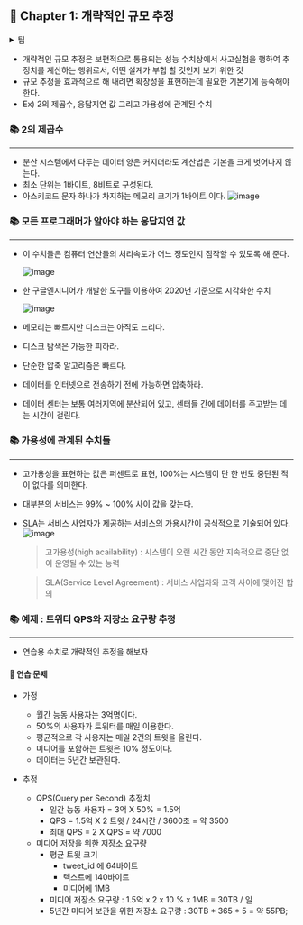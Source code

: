 ## 🌈 Chapter 1: 개략적인 규모 추정

<details><summary>팁</summary>
    
    - 근사치를 활용한 계산 
        →  면접장에서 복잡한 계산을 하는것은 어려운 일이므로 적절한 근사치를 화용하여 시간을 절약하자
    - 가정들은 적어두자. 나중에 살펴볼 수 있도록.
    - 단위를 붙여라.
        →  5는 5KB 인지 5MB 인지 알 수가 없다. 
    - 많이 출제되는 개략적 규모 추정 문제는 QPS, 최대 QPS, 저장소 요구량, 캐시 요구량, 서버 수 등을 추정하는 문제.
    
</details>

- 개략적인 규모 추정은 보편적으로 통용되는 성능 수치상에서 사고실험을 행하여 추정치를 계산하는 행위로서, 어떤 설계가 부합 할 것인지 보기 위한 것
- 규모 추정을 효과적으로 해 내려면 확장성을 표현하는데 필요한 기본기에 능숙해야한다.
- Ex) 2의 제곱수, 응답지연 값 그리고 가용성에 관계된 수치

### 📚 2의 제곱수
---
- 분산 시스템에서 다루는 데이터 양은 커지더라도 계산법은 기본을 크게 벗어나지 않는다.
- 최소 단위는 1바이트, 8비트로 구성된다.
- 아스키코드 문자 하나가 차지하는 메모리 크기가 1바이트 이다.
![image](https://github.com/Songdoeon/Book_Study/assets/96420547/cc7b8814-7346-4666-8eee-ca42fe1d2040)



### 📚 모든 프로그래머가 알아야 하는 응답지연 값
---
- 이 수치들은 컴퓨터 연산들의 처리속도가 어느 정도인지 짐작할 수 있도록 해 준다.
    
  ![image](https://github.com/Songdoeon/Book_Study/assets/96420547/53785cf1-5118-47f6-b084-567b69cc94cc)
  

- 한 구글엔지니어가 개발한 도구를 이용하여 2020년 기준으로 시각화한 수치
    
  ![image](https://github.com/Songdoeon/Book_Study/assets/96420547/7c572cc2-2392-4397-aacc-67698d84068a)

- 메모리는 빠르지만 디스크는 아직도 느리다.
- 디스크 탐색은 가능한 피하라.
- 단순한 압축 알고리즘은 빠르다.
- 데이터를 인터넷으로 전송하기 전에 가능하면 압축하라.
- 데이터 센터는 보통 여러지역에 분산되어 있고, 센터들 간에 데이터를 주고받는 데는 시간이 걸린다.


### 📚 가용성에 관계된 수치들
---
- 고가용성을 표현하는 값은 퍼센트로 표현, 100%는 시스템이 단 한 번도 중단된 적이 없다를 의미한다.
- 대부분의 서비스는 99% ~ 100% 사이 값을 갖는다.
- SLA는 서비스 사업자가 제공하는 서비스의 가용시간이 공식적으로 기술되어 있다.
  ![image](https://github.com/Songdoeon/Book_Study/assets/96420547/d7dfa618-9cac-4658-94b0-42285bb8bf20)

  
    > 고가용성(high acailability) : 시스템이 오랜 시간 동안 지속적으로 중단 없이 운영될 수 있는 능력

    > SLA(Service Level Agreement) : 서비스 사업자와 고객 사이에 맺어진 합의

### 📚 예제 : 트위터 QPS와 저장소 요구량 추정
---
- 연습용 수치로 개략적인 추정을 해보자

#### 🎈 연습 문제
- 가정
    - 월간 능동 사용자는 3억명이다.
    - 50%의 사용자가 트위터를 매일 이용한다.
    - 평균적으로 각 사용자는 매일 2건의 트윗을 올린다.
    - 미디어를 포함하는 트윗은 10% 정도이다.
    - 데이터는 5년간 보관된다.
      
- 추정
    - QPS(Query per Second) 추정치
        - 일간 능동 사용자 = 3억 X 50% = 1.5억
        - QPS = 1.5억 X 2 트윗 / 24시간 / 3600초 = 약 3500
        - 최대 QPS = 2 X QPS = 약 7000
    - 미디어 저장을 위한 저장소 요구량
        - 평균 트윗 크기
            - tweet_id 에 64바이트
            - 텍스트에 140바이트
            - 미디어에 1MB
        - 미디어 저장소 요구량 : 1.5억 x 2 x 10 % x 1MB = 30TB / 일
        - 5년간 미디어 보관을 위한 저장소 요구량 : 30TB * 365 * 5 = 약 55PB;

    
